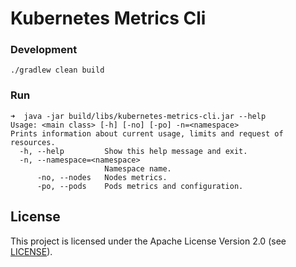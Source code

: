 # Kubernetes Metrics Cli

### Development
```
./gradlew clean build
```

### Run
```
➜  java -jar build/libs/kubernetes-metrics-cli.jar --help
Usage: <main class> [-h] [-no] [-po] -n=<namespace>
Prints information about current usage, limits and request of resources.
  -h, --help         Show this help message and exit.
  -n, --namespace=<namespace>
                     Namespace name.
      -no, --nodes   Nodes metrics.
      -po, --pods    Pods metrics and configuration.
```

## License

This project is licensed under the Apache License Version 2.0 (see
[LICENSE](./LICENSE)).
